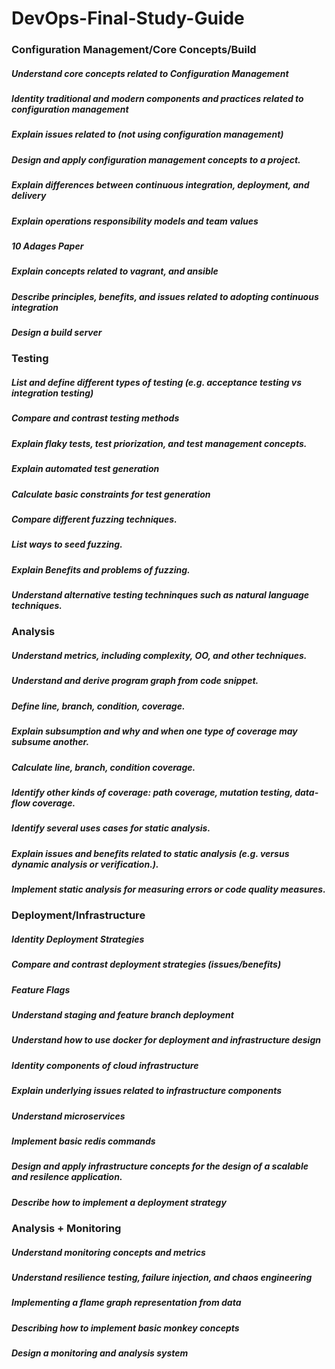 # DevOps-Final-Study-Guide

### Configuration Management/Core Concepts/Build


<h5> Understand core concepts related to Configuration Management </h5>
<h5> Identity traditional and modern components and practices related to configuration management</h5>
<h5> Explain issues related to (not using configuration management)</h5>
<h5> Design and apply configuration management concepts to a project.</h5>
<h5> Explain differences between continuous integration, deployment, and delivery</h5>
<h5> Explain operations responsibility models and team values</h5>
<h5> 10 Adages Paper</h5>
<h5> Explain concepts related to vagrant, and ansible</h5>
<h5> Describe principles, benefits, and issues related to adopting continuous integration</h5>
<h5> Design a build server</h5>

### Testing

<h5> List and define different types of testing (e.g. acceptance testing vs integration testing)</h5>
<h5> Compare and contrast testing methods</h5>
<h5> Explain flaky tests, test priorization, and test management concepts.</h5>
<h5> Explain automated test generation </h5>
<h5> Calculate basic constraints for test generation</h5>
<h5> Compare different fuzzing techniques.</h5>
<h5> List ways to seed fuzzing.</h5>
<h5> Explain Benefits and problems of fuzzing.</h5>
<h5> Understand alternative testing techninques such as natural language techniques.</h5>

### Analysis

<h5> Understand metrics, including complexity, OO, and other techniques.</h5>
<h5> Understand and derive program graph from code snippet.</h5>
<h5> Define line, branch, condition, coverage.</h5>
<h5> Explain subsumption and why and when one type of coverage may subsume another.</h5>
<h5> Calculate line, branch, condition coverage.</h5>
<h5> Identify other kinds of coverage: path coverage, mutation testing, data-flow coverage.</h5>
<h5> Identify several uses cases for static analysis.</h5>
<h5> Explain issues and benefits related to static analysis (e.g. versus dynamic analysis or verification.).</h5>
<h5> Implement static analysis for measuring errors or code quality measures.</h5>


### Deployment/Infrastructure

<h5> Identity Deployment Strategies</h5>
<h5> Compare and contrast deployment strategies (issues/benefits)</h5>
<h5> Feature Flags</h5>
<h5> Understand staging and feature branch deployment</h5>
<h5> Understand how to use docker for deployment and infrastructure design</h5>
<h5> Identity components of cloud infrastructure</h5>
<h5> Explain underlying issues related to infrastructure components</h5>
<h5> Understand microservices</h5>
<h5> Implement basic redis commands</h5>
<h5> Design and apply infrastructure concepts for the design of a scalable and resilence application.</h5>
<h5> Describe how to implement a deployment strategy</h5>

### Analysis + Monitoring

<h5> Understand monitoring concepts and metrics</h5>
<h5> Understand resilience testing, failure injection, and chaos engineering</h5>
<h5> Implementing a flame graph representation from data</h5>
<h5> Describing how to implement basic monkey concepts</h5>
<h5> Design a monitoring and analysis system</h5>
